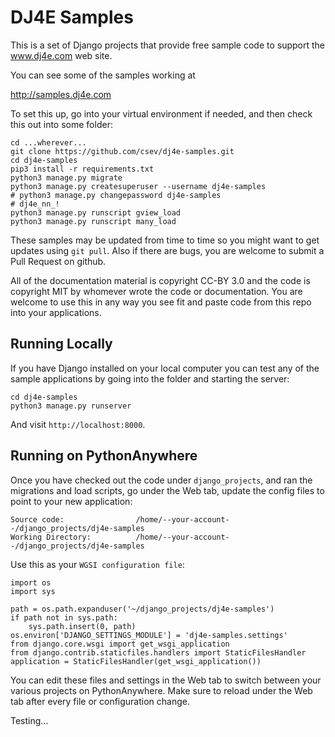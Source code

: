 # DJ4E Samples

This is a set of Django projects that provide free sample code to
support the www.dj4e.com web site.

You can see some of the samples working at

http://samples.dj4e.com

To set this up, go into your virtual environment if needed, and then check this
out into some folder:

    cd ...wherever...
    git clone https://github.com/csev/dj4e-samples.git
    cd dj4e-samples
    pip3 install -r requirements.txt
    python3 manage.py migrate
    python3 manage.py createsuperuser --username dj4e-samples
    # python3 manage.py changepassword dj4e-samples
    # dj4e_nn_!
    python3 manage.py runscript gview_load
    python3 manage.py runscript many_load

These samples may be updated from time to time so you might want to get updates
using `git pull`. Also if there are bugs, you are welcome to submit
a Pull Request on github.

All of the documentation material is copyright CC-BY 3.0 and the code is copyright MIT
by whomever wrote the code or documentation. You are welcome to use this in any way you see
fit and paste code from this repo into your applications.

## Running Locally

If you have Django installed on your local computer you can test any of the sample
applications by going into the folder and starting the server:

    cd dj4e-samples
    python3 manage.py runserver

And visit `http://localhost:8000`.

## Running on PythonAnywhere

Once you have checked out the code under `django_projects`, and
ran the migrations and load scripts,
go under the Web tab, update the config files to point to your new application:

    Source code:                /home/--your-account--/django_projects/dj4e-samples
    Working Directory:          /home/--your-account--/django_projects/dj4e-samples

Use this as your `WGSI configuration file`:

    import os
    import sys

    path = os.path.expanduser('~/django_projects/dj4e-samples')
    if path not in sys.path:
        sys.path.insert(0, path)
    os.environ['DJANGO_SETTINGS_MODULE'] = 'dj4e-samples.settings'
    from django.core.wsgi import get_wsgi_application
    from django.contrib.staticfiles.handlers import StaticFilesHandler
    application = StaticFilesHandler(get_wsgi_application())

You can edit these files and settings in the Web tab to switch between
your various projects on PythonAnywhere. Make sure to reload under the Web tab after
every file or configuration change.

Testing...
